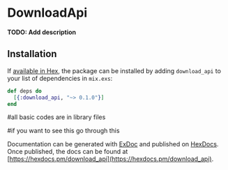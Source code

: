 # DownloadApi

**TODO: Add description**

## Installation

If [available in Hex](https://hex.pm/docs/publish), the package can be installed
by adding `download_api` to your list of dependencies in `mix.exs`:

```elixir
def deps do
  [{:download_api, "~> 0.1.0"}]
end
```
#all basic codes are in library files

#if you want to see this go through this

Documentation can be generated with [ExDoc](https://github.com/elixir-lang/ex_doc)
and published on [HexDocs](https://hexdocs.pm). Once published, the docs can
be found at [https://hexdocs.pm/download_api](https://hexdocs.pm/download_api).

